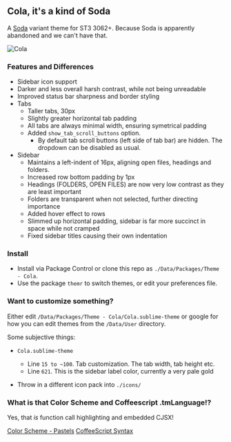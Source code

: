## Cola, it's a kind of Soda

A [Soda](https://github.com/buymeasoda/soda-theme) variant theme for ST3 3062+.
Because Soda is apparently abandoned and we can't have that.

![Cola](http://i.imgur.com/zj6q7yS.png)

### Features and Differences
- Sidebar icon support
- Darker and less overall harsh contrast, while not being unreadable
- Improved status bar sharpness and border styling
- Tabs
	- Taller tabs, 30px
	- Slightly greater horizontal tab padding
	- All tabs are always minimal width, ensuring symetrical padding
	- Added `show_tab_scroll_buttons` option.
		- By default tab scroll buttons (left side of tab bar) are hidden. The dropdown can be disabled as usual.
- Sidebar
	- Maintains a left-indent of 16px, aligning open files, headings and folders.
	- Increased row bottom padding by 1px
	- Headings (FOLDERS, OPEN FILES) are now very low contrast as they are least important
	- Folders are transparent when not selected, further directing importance
	- Added hover effect to rows
	- Slimmed up horizontal padding, sidebar is far more succinct in space while not cramped
	- Fixed sidebar titles causing their own indentation

### Install
- Install via Package Control or clone this repo as `./Data/Packages/Theme - Cola`.
- Use the package `themr` to switch themes, or edit your preferences file.

### Want to customize something?

Either edit `/Data/Packages/Theme - Cola/Cola.sublime-theme` or google for how you can edit themes from the `/Data/User` directory.

Some subjective things:

- `Cola.sublime-theme`
	- Line `15 to ~100`. Tab customization. The tab width, tab height etc.
	- Line `621`. This is the sidebar label color, currently a very pale gold

- Throw in a different icon pack into `./icons/`

### What is that Color Scheme and Coffeescript .tmLanguage!?

Yes, that *is* function call highlighting and embedded CJSX!  

[Color Scheme - Pastels](https://github.com/nfour/Sublime-Scheme-Pastels)
[CoffeeScript Syntax](https://github.com/nfour/Sublime-Coffeescript-Syntax)
